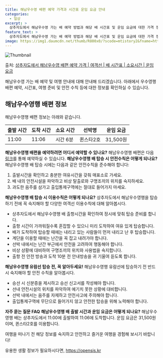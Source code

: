 ```yaml
---
title: 해남우수영 배편 예약 가격과 시간표 운임 요금 안내
categories:
  - 일상
excerpt: >
  상추자도에서 해남우수영 가는 배 예약 방법과 해당 배 시간표 및 운임 요금에 대한 가격 정보를 안내 드리겠습니다. 안전하고 재밋는 해남우수영행 여행을 위해 아래 정보 참고하시기 바랍니다. 해남우수영행 배편 예약하기 👈 클릭상추자도에서 해남우수영행 배 시간표출발 시간도착 시간소요 시간선박명요금11:0011:060시간 6분퀸스타2호31,500원해남우수영행 배편 예약하기 👈 클릭상추자도에서 해남우수영행 여객선 탑승 시 이용수칙상추자도에서 해남우수영행을 탑승하기 전에 꼭 숙지해야 할 여객선 이용수칙에 대해 알아봅시다. 중요한 내용: 1) 상추자도에서 해남우수영행 배 출항시간을 확인하여 정시에 맞춰 탑승 준비를 합니다. 중요한 내용: 2) 출항 시간이 가까워질수록 혼잡할 수 있으니 미리 도착하여 여유 있게 탑승합..
feature_text: >
  상추자도에서 해남우수영 가는 배 예약 방법과 해당 배 시간표 및 운임 요금에 대한 가격 정보를 안내 드리겠습니다. 안전하고 재밋는 해남우수영행 여행을 위해 아래 정보 참고하시기 바랍니다. 해남우수영행 배편 예약하기 👈 클릭상추자도에서 해남우수영행 배 시간표출발 시간도착 시간소요 시간선박명요금11:0011:060시간 6분퀸스타2호31,500원해남우수영행 배편 예약하기 👈 클릭상추자도에서 해남우수영행 여객선 탑승 시 이용수칙상추자도에서 해남우수영행을 탑승하기 전에 꼭 숙지해야 할 여객선 이용수칙에 대해 알아봅시다. 중요한 내용: 1) 상추자도에서 해남우수영행 배 출항시간을 확인하여 정시에 맞춰 탑승 준비를 합니다. 중요한 내용: 2) 출항 시간이 가까워질수록 혼잡할 수 있으니 미리 도착하여 여유 있게 탑승합..
image: https://img1.daumcdn.net/thumb/R800x0/?scode=mtistory2&fname=https%3A%2F%2Fblog.kakaocdn.net%2Fdn%2FbjhGxy%2FbtsHBNZQUfq%2FYgPUY2OeEmMbN66ucAVH0k%2Fimg.webp
---
```


![Thumbnail](https://img1.daumcdn.net/thumb/R800x0/?scode=mtistory2&fname=https%3A%2F%2Fblog.kakaocdn.net%2Fdn%2FbjhGxy%2FbtsHBNZQUfq%2FYgPUY2OeEmMbN66ucAVH0k%2Fimg.webp)

<p>출처: <a href="https://opensis.kr/entry/%EC%83%81%EC%B6%94%EC%9E%90%EB%8F%84%EC%97%90%EC%84%9C-%ED%95%B4%EB%82%A8%EC%9A%B0%EC%88%98%EC%98%81-%EB%B0%B0%ED%8E%B8-%EC%98%88%EC%95%BD-%EA%B0%80%EA%B2%A9-%EC%97%AC%EA%B0%9D%EC%84%A0-%EB%B0%B0-%EC%8B%9C%EA%B0%84%ED%91%9C-%EC%86%8C%EC%9A%94%EC%8B%9C%EA%B0%84-%EC%9A%B4%EC%9E%84-%EC%9A%94%EA%B8%88" rel="dofollow">상추자도에서 해남우수영 배편 예약 가격 | 여객선 | 배 시간표 | 소요시간 | 운임 요금</a> </p>

해남우수영 가는 배 예약 및 여행 안내에 대해 안내해 드리겠습니다. 아래에서 우수영행 배편 예약, 시간표, 여행 준비 및 안전 수칙 등에
대한 정보를 확인하실 수 있습니다.

## 해남우수영행 배편 정보

해남우수영행 배편 정보는 아래와 같습니다.

**출발 시간** | **도착 시간** | **소요 시간** | **선박명** | **운임 요금**  
---|---|---|---|---  
11:00 | 11:06 | 시간 6분 | 퀸스타2호 | 31,500원  
  


**해남우수영행 배편을 예약하려면 어디서 예약할 수 있나요?** 해남우수영행 배편은 다음 [링크](https://opensis.kr/entry/%EC%83%81%EC%B6%94%EC%9E%90%EB%8F%84%EC%97%90%EC%84%9C-%ED%95%B4%EB%82%A8%EC%9A%B0%EC%88%98%EC%98%81-%EB%B0%B0%ED%8E%B8-%EC%98%88%EC%95%BD-%EA%B0%80%EA%B2%A9-%EC%97%AC%EA%B0%9D%EC%84%A0-%EB%B0%B0-%EC%8B%9C%EA%B0%84%ED%91%9C-%EC%86%8C%EC%9A%94%EC%8B%9C%EA%B0%84-%EC%9A%B4%EC%9E%84-%EC%9A%94%EA%B8%88)를 통해
예약하실 수 있습니다. **해남우수영행 배 탑승 시 안전수칙은 어떻게 되나요?** 해남우수영행 배 탑승 시에는 다음과 같은 안전수칙을
준수해야 합니다:

  1. 출발시간을 확인하고 충분한 여유시간을 갖춰 매표소로 가세요.
  2. 배 내의 안전시설을 파악하고 비상 탈출로와 구명조끼의 위치를 숙지하세요.
  3. 과도한 음주를 삼가고 출입통제구역에는 절대로 들어가지 마세요.



**해남우수영행 배 탑승 시 이용수칙은 어떻게 되나요?** 상추자도에서 해남우수영행을 탑승하기 전에 꼭 숙지해야 할 다양한 여객선 이용수칙에
대해 알아봅시다.

  * 상추자도에서 해남우수영행 배 출항시간을 확인하여 정시에 맞춰 탑승 준비를 합니다.
  * 출항 시간이 가까워질수록 혼잡할 수 있으니 미리 도착하여 여유 있게 탑승합니다.
  * 배가 도착하여 탑승할 때에는 내리고 있는 사람들이 먼저 내리고 난 후 탑승합니다.
  * 계단을 이용할 때에는 난간을 꼭 잡고 내려가야 합니다.
  * 선박 내에서는 난간 부근에서 안전을 고려하여 행동해야 합니다.
  * 비상 상황에 대비하여 구명조끼의 위치와 사용법을 숙지합니다.
  * 출항 전 안전 방송과 도착 10분 전 안내방송을 귀 기울여 듣도록 합니다.



**해남우수영행 유람선 탑승 전, 꼭 알아두세요!** 해남우수영행 유람선에 탑승하기 전 반드시 숙지해야 할 안전 수칙을 알아봅시다.

  * 승선 시 신분증을 제시하고 승선 신고서를 작성해야 합니다.
  * 선내 안전시설의 위치를 파악하여 예기치 못한 상황에 대비합니다.
  * 선박 내에서는 음주를 자제하고 안전사고에 주의해야 합니다.
  * 출입통제구역에 무단으로 들어가지 않고 안전한 탑승을 위해 노력해야 합니다.



**자주 묻는 질문 FAQ** **해남우수영행 배 출발 시간과 운임 요금은 어떻게 되나요?** 해남우수영행 배는 상추자도에서 11:00에
출발하여 11:06에 도착합니다. 운임 요금은 31,500원이며, 퀸스타2호를 이용합니다.



여행을 떠나기 전 해당 정보를 숙지하고 안전하고 즐거운 여행을 경험해 보시기 바랍니다!

 

유용한 생활 정보가 필요하시다면, <a href="https://opensis.kr" rel="dofollow">https://opensis.kr</a>


